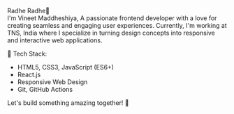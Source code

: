 Radhe Radhe🙏<br>
I'm Vineet Maddheshiya, A passionate frontend developer with a love for creating seamless and engaging user experiences. 
Currently, I'm working at TNS, India where I specialize in turning design concepts into responsive and interactive web applications.

🔧 Tech Stack:
- HTML5, CSS3, JavaScript (ES6+)
- React.js
- Responsive Web Design
- Git, GitHub Actions

Let's build something amazing together! 🚀
